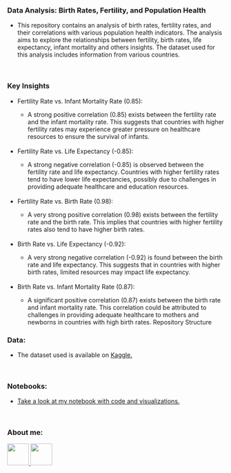 <h3>Data Analysis: Birth Rates, Fertility, and Population Health</h3>
<ul>
  <li>This repository contains an analysis of birth rates, fertility rates, and their correlations with various population health indicators. The analysis aims to explore the relationships between fertility, birth rates, life expectancy, infant mortality and others insights. The dataset used for this analysis includes information from various countries.
</li>
</ul>
<br>
<h3>Key Insights</h3>
<ul>
  <li>Fertility Rate vs. Infant Mortality Rate (0.85):</li>
  <ul>
    <li>A strong positive correlation (0.85) exists between the fertility rate and the infant mortality rate. This suggests that countries with higher fertility rates may experience greater pressure on healthcare resources to ensure the survival of infants.</li>
  </ul>
  <br>
  <li>Fertility Rate vs. Life Expectancy (-0.85):</li>
  <ul>
    <li>A strong negative correlation (-0.85) is observed between the fertility rate and life expectancy. Countries with higher fertility rates tend to have lower life expectancies, possibly due to challenges in providing adequate healthcare and education resources.
</li>
  </ul>
  <br>
<li>Fertility Rate vs. Birth Rate (0.98):</li>
<ul>
  <li>A very strong positive correlation (0.98) exists between the fertility rate and the birth rate. This implies that countries with higher fertility rates also tend to have higher birth rates.
</li>
</ul>
<br>
<li>Birth Rate vs. Life Expectancy (-0.92):</li>
<ul>
  <li>A very strong negative correlation (-0.92) is found between the birth rate and life expectancy. This suggests that in countries with higher birth rates, limited resources may impact life expectancy.
</li>
</ul>
<br>
<li>Birth Rate vs. Infant Mortality Rate (0.87):</li>
<ul>
  <li>A significant positive correlation (0.87) exists between the birth rate and infant mortality rate. This correlation could be attributed to challenges in providing adequate healthcare to mothers and newborns in countries with high birth rates.
Repository Structure
</li>
</ul>
</ul>
  
<h3>Data:</h3>
<ul>
  <li>The dataset used is available on <a href="https://www.kaggle.com/datasets/nelgiriyewithana/countries-of-the-world-2023">Kaggle.</a></li>
</ul>
<br>
<h3>Notebooks:</h3>
<ul>
  <li><a href="https://github.com/Faabry/Data_Analysis/blob/main/World%20Analytics/World%20Analytics.ipynb">Take a look at my notebook with code and visualizations.</a></li>
</ul>
<br>
<h3> About me: </h3>
  <a href="https://www.linkedin.com/in/airton-f-225784255/">
  <img src="https://user-images.githubusercontent.com/110841289/224358942-846f52a8-6945-49ca-8aa7-6719b2f1c603.png" widht="50px" height="50px">
  </a>
  <a href="https://www.instagram.com/faa_bry/">
  <img src="https://user-images.githubusercontent.com/110841289/224359564-da97e372-92b5-4229-9d73-eee2779e16c4.png" widht="50px" height="50px">
  </a>
